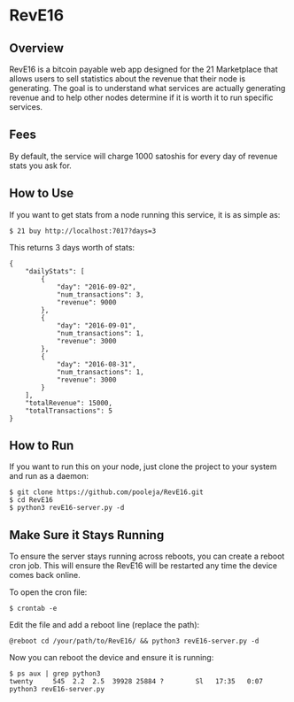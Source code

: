 # RevE16

## Overview
RevE16 is a bitcoin payable web app designed for the 21 Marketplace that allows users to sell statistics about the revenue that their
node is generating.  The goal is to understand what services are actually generating revenue and to help other nodes determine
if it is worth it to run specific services.

## Fees
By default, the service will charge 1000 satoshis for every day of revenue stats you ask for.

## How to Use
If you want to get stats from a node running this service, it is as simple as:
```
$ 21 buy http://localhost:7017?days=3
```
This returns 3 days worth of stats:
```
{
    "dailyStats": [
        {
            "day": "2016-09-02",
            "num_transactions": 3,
            "revenue": 9000
        },
        {
            "day": "2016-09-01",
            "num_transactions": 1,
            "revenue": 3000
        },
        {
            "day": "2016-08-31",
            "num_transactions": 1,
            "revenue": 3000
        }
    ],
    "totalRevenue": 15000,
    "totalTransactions": 5
}
```
## How to Run
If you want to run this on your node, just clone the project to your system and run as a daemon:
```
$ git clone https://github.com/pooleja/RevE16.git
$ cd RevE16
$ python3 revE16-server.py -d
```

## Make Sure it Stays Running
To ensure the server stays running across reboots, you can create a reboot cron job.  This will ensure the RevE16 will be restarted any time the device comes back online.

To open the cron file:
```
$ crontab -e
```

Edit the file and add a reboot line (replace the path):
```
@reboot cd /your/path/to/RevE16/ && python3 revE16-server.py -d
```

Now you can reboot the device and ensure it is running:
```
$ ps aux | grep python3
twenty     545  2.2  2.5  39928 25884 ?        Sl   17:35   0:07 python3 revE16-server.py
```
